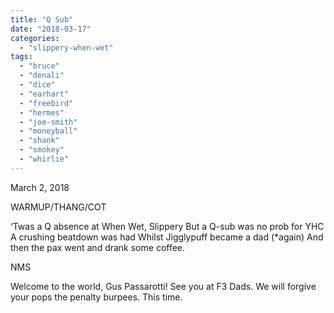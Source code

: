 ```yaml
---
title: "Q Sub"
date: "2018-03-17"
categories: 
  - "slippery-when-wet"
tags: 
  - "bruce"
  - "denali"
  - "dice"
  - "earhart"
  - "freebird"
  - "hermes"
  - "joe-smith"
  - "moneyball"
  - "shank"
  - "smokey"
  - "whirlie"
---
```


March 2, 2018

WARMUP/THANG/COT

‘Twas a Q absence at When Wet, Slippery But a Q-sub was no prob for YHC A crushing beatdown was had Whilst Jigglypuff became a dad (\*again) And then the pax went and drank some coffee.

NMS

Welcome to the world, Gus Passarotti! See you at F3 Dads. We will forgive your pops the penalty burpees. This time.
